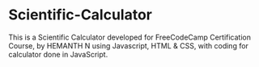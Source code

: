 # Scientific-Calculator
This is a Scientific Calculator developed for FreeCodeCamp Certification Course, by HEMANTH N using Javascript, HTML &amp; CSS, with coding for calculator done in JavaScript.
